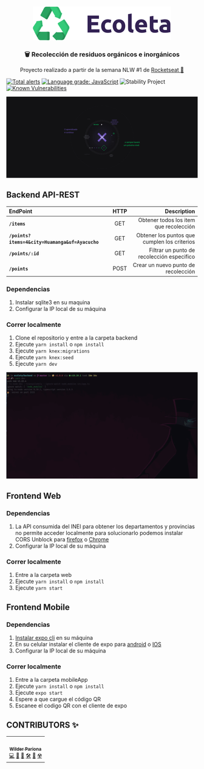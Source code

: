 <p align="center">
  <a href="#">
    <img src="./web/src/assets/logo.svg" alt="ecoleta logo">
  </a>
</p>

<h3 align="center">🗑️ Recolección de residuos orgánicos e inorgánicos</h3>
<p align="center">Proyecto realizado a partir de la semana NLW #1 de <a href="https://rocketseat.com.br/">Rocketseat 🚀</a> </p> 

[![Total alerts](https://img.shields.io/lgtm/alerts/g/wilderPariona/ecoleta.svg?logo=lgtm&logoWidth=18)](https://lgtm.com/projects/g/wilderPariona/ecoleta/alerts/)
[![Language grade: JavaScript](https://img.shields.io/lgtm/grade/javascript/g/wilderPariona/ecoleta.svg?logo=lgtm&logoWidth=18)](https://lgtm.com/projects/g/wilderPariona/ecoleta/context:javascript)
![Stability Project][stability-image]
[![Known Vulnerabilities](https://snyk.io/test/github/wilderPariona/ecoleta/badge.svg)](https://snyk.io/test/github/wilderPariona/ecoleta)



<img src="https://raw.githubusercontent.com/jhonPariona/images/master/nexlewveweek/2560x1080.jpg" alt="NLW logo">

## Backend API-REST



| EndPoint             |  HTTP  |                       Description |
| :------------------- | :----: | --------------------------------------: |
| **`/items`**         |  GET   | Obtener todos los item que recolección |
| **`/points?items=4&city=Huamanga&uf=Ayacucho`**        |  GET   | Obtener los puntos que cumplen los criterios |
| **`/points/:id`**     |  GET  |                Filtrar un punto de recolección especifico |
| **`/points`** |  POST   |           Crear un nuevo punto de recolección |

### Dependencias

1. Instalar sqlite3 en su maquina
2. Configurar la IP local de su máquina

### Correr localmente

1. Clone el repositorio y entre a la carpeta backend
2. Ejecute `yarn install` o `npm install`
3. Ejecute `yarn knex:migrations`
4. Ejecute `yarn knex:seed`
5. Ejecute `yarn dev`

![Backend](https://raw.githubusercontent.com/jhonPariona/images/master/nexlewveweek/primero.gif)

## Frontend Web

### Dependencias

1. La API consumida del INEI para obtener los departamentos y provincias no permite acceder localmente para solucionarlo podemos instalar CORS Unblock para [firefox](https://addons.mozilla.org/es/firefox/addon/cors-unblock/?src=search) o [Chrome](https://chrome.google.com/webstore/detail/cors-unblock/lfhmikememgdcahcdlaciloancbhjino)
2. Configurar la IP local de su máquina

### Correr localmente

1. Entre a la carpeta web
2. Ejecute `yarn install` o `npm install`
3. Ejecute `yarn start`

## Frontend Mobile

### Dependencias

1. [Instalar expo cli](https://docs.expo.io/workflow/expo-cli/#installation) en su máquina
2. En su celular instalar el cliente de expo para [android](https://play.google.com/store/apps/details?id=host.exp.exponent&referrer=www) o  [IOS](https://apps.apple.com/app/apple-store/id982107779)
2. Configurar la IP local de su máquina

### Correr localmente

1. Entre a la carpeta mobileApp
2. Ejecute `yarn install` o `npm install`
3. Ejecute `expo start`
4. Espere a que cargue el código QR
5. Escanee el codigo QR con el cliente de expo


## CONTRIBUTORS ✨

<table>
  <tr>
    <td align="center"><a href="https://github.com/wilderPariona"><img src="https://avatars3.githubusercontent.com/u/46570334?s=460&u=f4431e9164f5d719945b16feb676ddc2a7d9666c&v=4" width="100px;" alt=""/><br /><sub><b>Wilder Pariona</b></sub></a><br /><a href="https://github.com/wilderPariona/devVideos/commits?author=wilderPariona" title="Code">💻</a> <a href="#design-wilderPariona" title="Design">🎨</a> <a href="https://github.com/wilderPariona/devVideos/commits?author=wilderPariona" title="Documentation">📖</a> <a href="#infra-wilderPariona" title="Infrastructure (Hosting, Build-Tools, etc)">🛠️</a> <a href="#maintenance-wilderPariona" title="Maintenance">🚧</a> <a href="https://github.com/wilderPariona/devVideos/commits?author=wilderPariona" title="Tests">☢️</a></td>
  </tr>
</table>




[stability-image]: https://img.shields.io/badge/stability-work_in_progress-lightgrey.svg
